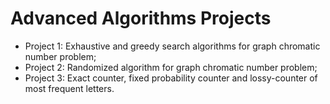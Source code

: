 # Advanced Algorithms Projects


- Project 1: Exhaustive and greedy search algorithms for graph chromatic number problem; 
- Project 2: Randomized algorithm for graph chromatic number problem;
- Project 3: Exact counter, fixed probability counter and lossy-counter of most frequent letters.
